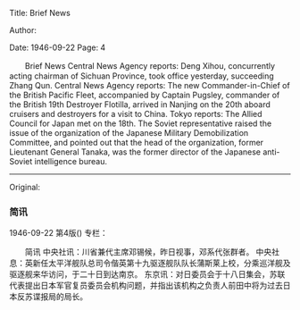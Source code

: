 Title: Brief News

Author:

Date: 1946-09-22
Page: 4

　　Brief News
    Central News Agency reports: Deng Xihou, concurrently acting chairman of Sichuan Province, took office yesterday, succeeding Zhang Qun.
    Central News Agency reports: The new Commander-in-Chief of the British Pacific Fleet, accompanied by Captain Pugsley, commander of the British 19th Destroyer Flotilla, arrived in Nanjing on the 20th aboard cruisers and destroyers for a visit to China.
    Tokyo reports: The Allied Council for Japan met on the 18th. The Soviet representative raised the issue of the organization of the Japanese Military Demobilization Committee, and pointed out that the head of the organization, former Lieutenant General Tanaka, was the former director of the Japanese anti-Soviet intelligence bureau.



<hr /> 

Original: 


### 简讯

1946-09-22
第4版()
专栏：

　　简讯
    中央社讯：川省兼代主席邓锡候，昨日视事，邓系代张群者。
    中央社息：英新任太平洋舰队总司令偕英第十九驱逐舰队队长蒲斯莱上校，分乘巡洋舰及驱逐舰来华访问，于二十日到达南京。
    东京讯：对日委员会于十八日集会，苏联代表提出日本军官复员委员会机构问题，并指出该机构之负责人前田中将为过去日本反苏谍报局的局长。
